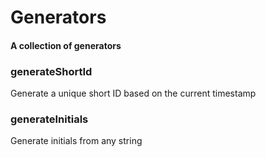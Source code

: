 # Generators

#### A collection of generators

### generateShortId
Generate a unique short ID based on the current timestamp

### generateInitials
Generate initials from any string

